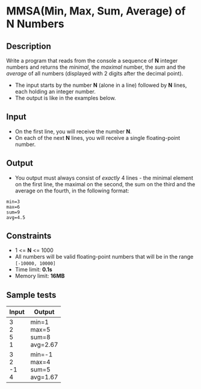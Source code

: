 # MMSA(Min, Max, Sum, Average) of N Numbers

## Description
Write a program that reads from the console a sequence of **N** integer numbers and returns the *minimal*, the *maximal* number, the *sum* and the *average* of all numbers (displayed with 2 digits after the decimal point).
  - The input starts by the number **N** (alone in a line) followed by **N** lines, each holding an integer number.
  - The output is like in the examples below.

## Input
- On the first line, you will receive the number **N**.
- On each of the next **N** lines, you will receive a single floating-point number.

## Output
- You output must always consist of *exactly* 4 lines - the minimal element on the first line, the maximal on the second, the sum on the third and the average on the fourth, in the following format:
```
min=3
max=6
sum=9
avg=4.5
```

## Constraints
- 1 <= **N** <= 1000
- All numbers will be valid floating-point numbers that will be in the range `[-10000, 10000]`
- Time limit: **0.1s**
- Memory limit: **16MB**

## Sample tests

|     Input      |     Output   |
|----------------|--------------|
|3<br>2<br>5<br>1|min=1<br>max=5<br>sum=8<br>avg=2.67|
|3<br>2<br>-1<br>4|min=-1<br>max=4<br>sum=5<br>avg=1.67|

